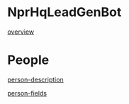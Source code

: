 # NprHqLeadGenBot
[overview](./overview.md ':include')
# People

[person-description](./People/person-description.md ':include')

[person-fields](./People/person-table.md ':include')